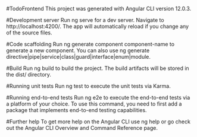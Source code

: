 #TodoFrontend
This project was generated with Angular CLI version 12.0.3.

#Development server
Run ng serve for a dev server. Navigate to http://localhost:4200/. The app will automatically reload if you change any of the source files.

#Code scaffolding
Run ng generate component component-name to generate a new component. You can also use ng generate directive|pipe|service|class|guard|interface|enum|module.

#Build
Run ng build to build the project. The build artifacts will be stored in the dist/ directory.

#Running unit tests
Run ng test to execute the unit tests via Karma.

#Running end-to-end tests
Run ng e2e to execute the end-to-end tests via a platform of your choice. To use this command, you need to first add a package that implements end-to-end testing capabilities.

#Further help
To get more help on the Angular CLI use ng help or go check out the Angular CLI Overview and Command Reference page.
